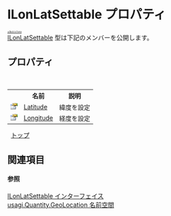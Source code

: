 # ILonLatSettable プロパティ

<div style="font-size:30%"><a href="https://github.com/usagi/usagi.cs/blob/master/docs/Home.md">≪Back to Home</a></div><a href="T_usagi_Quantity_GeoLocation_ILonLatSettable.md">ILonLatSettable</a> 型は下記のメンバーを公開します。


## プロパティ
&nbsp;<table><tr><th></th><th>名前</th><th>説明</th></tr><tr><td>![Public プロパティ](media/pubproperty.gif "Public プロパティ")</td><td><a href="P_usagi_Quantity_GeoLocation_ILonLatSettable_Latitude.md">Latitude</a></td><td>
緯度を設定</td></tr><tr><td>![Public プロパティ](media/pubproperty.gif "Public プロパティ")</td><td><a href="P_usagi_Quantity_GeoLocation_ILonLatSettable_Longitude.md">Longitude</a></td><td>
経度を設定</td></tr></table>&nbsp;
<a href="#ilonlatsettable-プロパティ">トップ</a>

## 関連項目


#### 参照
<a href="T_usagi_Quantity_GeoLocation_ILonLatSettable.md">ILonLatSettable インターフェイス</a><br /><a href="N_usagi_Quantity_GeoLocation.md">usagi.Quantity.GeoLocation 名前空間</a><br />